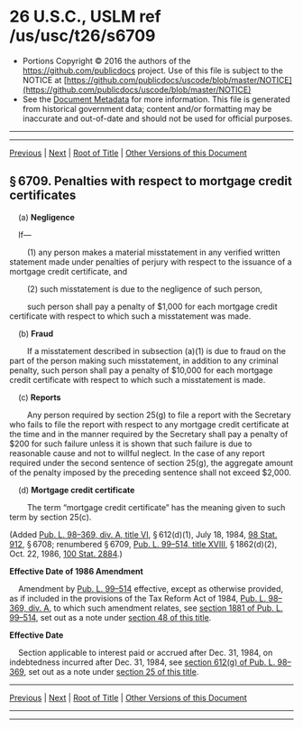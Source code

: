 ---
---

# 26 U.S.C., USLM ref /us/usc/t26/s6709

* Portions Copyright © 2016 the authors of the https://github.com/publicdocs project.
  Use of this file is subject to the NOTICE at [https://github.com/publicdocs/uscode/blob/master/NOTICE](https://github.com/publicdocs/uscode/blob/master/NOTICE)
* See the [Document Metadata](././../../../../../../..//README.md) for more information.
  This file is generated from historical government data; content and/or formatting may be inaccurate and out-of-date and should not be used for official purposes.

----------
----------

[Previous](./../../../../../../..//us/usc/t26/stF/ch68/schB/ptI/m__us_usc_t26_s6708.md) | [Next](./../../../../../../..//us/usc/t26/stF/ch68/schB/ptI/m__us_usc_t26_s6710.md) | [Root of Title](./../../../../../../../) | [Other Versions of this Document](https://publicdocs.github.io/go/links?ns=uslm&ref=%2Fus%2Fusc%2Ft26%2Fs6709)

## § 6709. Penalties with respect to mortgage credit certificates

    (a) __Negligence__ 

    If—

        (1) any person makes a material misstatement in any verified written statement made under penalties of perjury with respect to the issuance of a mortgage credit certificate, and

        (2) such misstatement is due to the negligence of such person,

        such person shall pay a penalty of $1,000 for each mortgage credit certificate with respect to which such a misstatement was made.

    (b) __Fraud__ 

        If a misstatement described in subsection (a)(1) is due to fraud on the part of the person making such misstatement, in addition to any criminal penalty, such person shall pay a penalty of $10,000 for each mortgage credit certificate with respect to which such a misstatement is made.

    (c) __Reports__ 

        Any person required by section 25(g) to file a report with the Secretary who fails to file the report with respect to any mortgage credit certificate at the time and in the manner required by the Secretary shall pay a penalty of $200 for such failure unless it is shown that such failure is due to reasonable cause and not to willful neglect. In the case of any report required under the second sentence of section 25(g), the aggregate amount of the penalty imposed by the preceding sentence shall not exceed $2,000.

    (d) __Mortgage credit certificate__ 

        The term “mortgage credit certificate” has the meaning given to such term by section 25(c).

(Added [Pub. L. 98–369, div. A, title VI][/us/pl/98/369/dA/tVI], § 612(d)(1), July 18, 1984, [98 Stat. 912][/us/stat/98/912], § 6708; renumbered § 6709, [Pub. L. 99–514, title XVIII][/us/pl/99/514/tXVIII], § 1862(d)(2), Oct. 22, 1986, [100 Stat. 2884][/us/stat/100/2884].)

 __Effective Date of 1986 Amendment__ 

    Amendment by [Pub. L. 99–514][/us/pl/99/514] effective, except as otherwise provided, as if included in the provisions of the Tax Reform Act of 1984, [Pub. L. 98–369, div. A][/us/pl/98/369/dA], to which such amendment relates, see [section 1881 of Pub. L. 99–514][/us/pl/99/514/s1881], set out as a note under [section 48 of this title][/us/usc/t26/s48].

 __Effective Date__ 

    Section applicable to interest paid or accrued after Dec. 31, 1984, on indebtedness incurred after Dec. 31, 1984, see [section 612(g) of Pub. L. 98–369][/us/pl/98/369/s612/g], set out as a note under [section 25 of this title][/us/usc/t26/s25].

----------

[Previous](./../../../../../../..//us/usc/t26/stF/ch68/schB/ptI/m__us_usc_t26_s6708.md) | [Next](./../../../../../../..//us/usc/t26/stF/ch68/schB/ptI/m__us_usc_t26_s6710.md) | [Root of Title](./../../../../../../../) | [Other Versions of this Document](https://publicdocs.github.io/go/links?ns=uslm&ref=%2Fus%2Fusc%2Ft26%2Fs6709)

----------
----------

[/us/pl/98/369/dA/tVI]: https://publicdocs.github.io/go/links?ns=uslm&ref=%2Fus%2Fpl%2F98%2F369%2FdA%2FtVI
[/us/stat/98/912]: https://publicdocs.github.io/go/links?ns=uslm&ref=%2Fus%2Fstat%2F98%2F912
[/us/pl/99/514/tXVIII]: https://publicdocs.github.io/go/links?ns=uslm&ref=%2Fus%2Fpl%2F99%2F514%2FtXVIII
[/us/stat/100/2884]: https://publicdocs.github.io/go/links?ns=uslm&ref=%2Fus%2Fstat%2F100%2F2884
[/us/pl/99/514]: https://publicdocs.github.io/go/links?ns=uslm&ref=%2Fus%2Fpl%2F99%2F514
[/us/pl/98/369/dA]: https://publicdocs.github.io/go/links?ns=uslm&ref=%2Fus%2Fpl%2F98%2F369%2FdA
[/us/pl/99/514/s1881]: https://publicdocs.github.io/go/links?ns=uslm&ref=%2Fus%2Fpl%2F99%2F514%2Fs1881
[/us/usc/t26/s48]: https://publicdocs.github.io/go/links?ns=uslm&ref=%2Fus%2Fusc%2Ft26%2Fs48
[/us/pl/98/369/s612/g]: https://publicdocs.github.io/go/links?ns=uslm&ref=%2Fus%2Fpl%2F98%2F369%2Fs612%2Fg
[/us/usc/t26/s25]: https://publicdocs.github.io/go/links?ns=uslm&ref=%2Fus%2Fusc%2Ft26%2Fs25


